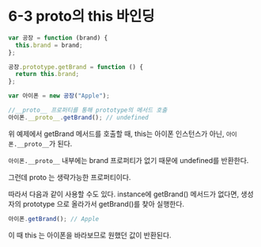 # 6-3 proto의 this 바인딩

```js
var 공장 = function (brand) {
  this.brand = brand;
};

공장.prototype.getBrand = function () {
  return this.brand;
};

var 아이폰 = new 공장("Apple");

//__proto__ 프로퍼티를 통해 prototype의 메서드 호출
아이폰.__proto__.getBrand(); // undefined
```

위 예제에서 getBrand 메서드를 호출할 때, this는 아이폰 인스턴스가 아닌, `아이폰.__proto__`가 된다.

`아이폰.__proto__` 내부에는 brand 프로퍼티가 없기 때문에 undefined를 반환한다.

그런데 proto 는 생략가능한 프로퍼티이다.

따라서 다음과 같이 사용할 수도 있다. instance에 getBrand() 메서드가 없다면, 생성자의 prototype 으로 올라가서 getBrand()를 찾아 실행한다.

```js
아이폰.getBrand(); // Apple
```

이 때 this 는 아이폰을 바라보므로 원했던 값이 반환된다.
